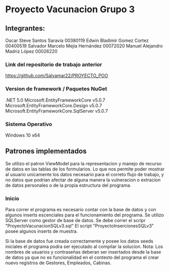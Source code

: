 ﻿# Proyecto Vacunacion Grupo 3

## Integrantes:
Oscar Steve Santos Saravia 00380119
Edwin Bladimir Gomez Cortez 00400519
Salvador Marcelo Mejía Hernández 00072020 
Manuel Alejandro Madriz López 00026220

### Link del repositorio de trabajo anterior 
https://github.com/Salvamar22/PROYECTO_POO

### Version de framework / Paquetes NuGet
.NET 5.0
Microsoft.EntityFrameworkCore v5.0.7
Microsoft.EntityFrameworkCore.Design v5.0.7
Microsoft.EntityFrameworkCore.SqlServer v5.0.7

### Sistema Operativo
Windows 10 x64

## Patrones implementados
Se utilizo el patron ViewModel para la representacion y manejo de recurso de datos 
en las tablas de los formularios. Lo que nos permite poder mostrar al usuario unicamente
los datos necesario para el correto flujo de trabajo, y no datos que podrian afectar 
de alguna manera la vulneracion o extracion de datos personales o de la propia estructura del programa.


### Inicio
Para correr el programa es necesario contar con la base de datos y con algunos inserts 
escenciales para el funcionamiento del programa.
Se utilizo SQLServer como gestor de base de datos.
Se debe correr el scripr "ProyectoVacunacionSQLv3.sql"
El script "ProyectoInsercionesSQLv3" posee algunos inserts de muestra.

Si la base de datos fue creada correctamente y posee los datos seeds iniciales el programa podra ser ejecutado 
al compilar la solucion. 
Nota: 
Los nombres de usuarios y contraseñas deberan ser insertados desde la base de datos ya que no es funcionalidad 
en el contexto del programa el crear nuevo registros de Gestores, Empleados, Cabinas.